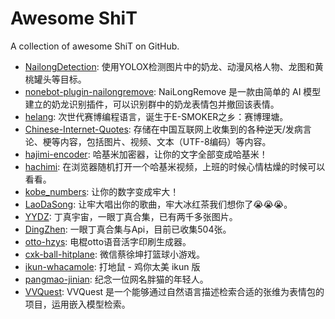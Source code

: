# Awesome ShiT

A collection of awesome ShiT on GitHub.

- [NailongDetection](https://github.com/search?q=nailong&type=repositories): 使用YOLOX检测图片中的奶龙、动漫风格人物、龙图和黄桃罐头等目标。
- [nonebot-plugin-nailongremove](https://github.com/Refound-445/nonebot-plugin-nailongremove.git): NaiLongRemove 是一款由简单的 AI 模型建立的奶龙识别插件，可以识别群中的奶龙表情包并撤回该表情。
- [helang](https://github.com/SAOKnight/helang.git): 次世代赛博编程语言，诞生于E-SMOKER之乡：赛博理塘。
- [Chinese-Internet-Quotes](https://github.com/AstralSightStudios/Chinese-Internet-Quotes.git): 存储在中国互联网上收集到的各种逆天/发病言论、梗等内容，包括图片、视频、文本（UTF-8编码）等内容。
- [hajimi-encoder](https://github.com/Warma10032/hajimi-encoder.git): 哈基米加密器，让你的文字全部变成哈基米！
- [hachimi](https://github.com/AkaraChen/hachimi.git): 在浏览器随机打开一个哈基米视频，上班的时候心情枯燥的时候可以看看。
- [kobe_numbers](https://github.com/YouXam/kobe_numbers.git): 让你的数字变成牢大！
- [LaoDaSong](https://github.com/Xzhao233/LaoDaSong.git): 让牢大唱出你的歌曲，牢大冰红茶我们想你了😭😭😭。
- [YYDZ](https://github.com/SaltyfishLeavesyoung/YYDZ.git): 丁真宇宙，一眼丁真合集，已有两千多张图片。
- [DingZhen](https://github.com/Brx86/DingZhen.git): 一眼丁真合集与Api，目前已收集504张。
- [otto-hzys](https://github.com/hua-zhi-wan/otto-hzys.git): 电棍otto语音活字印刷生成器。
- [cxk-ball-hitplane](https://github.com/Enaium/cxk-ball-hitplane.git): 微信蔡徐坤打篮球小游戏。
- [ikun-whacamole](https://github.com/dreamhunter2333/ikun-whacamole.git): 打地鼠 - 鸡你太美 ikun 版
- [pangmao-jinian](https://github.com/pangmao-jinian/pangmao-jinian.git): 纪念一位网名胖猫的年轻人。
- [VVQuest](https://github.com/DanielZhangyc/VVQuest): VVQuest 是一个能够通过自然语言描述检索合适的张维为表情包的项目，运用嵌入模型检索。
